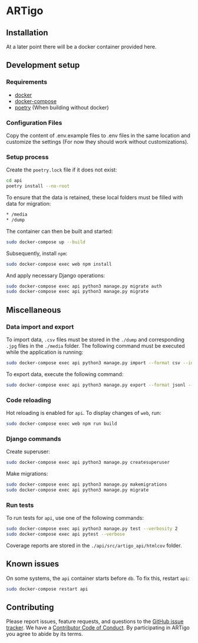 # ARTigo


## Installation
At a later point there will be a docker container provided here.


## Development setup

### Requirements
* [docker](https://docs.docker.com/get-docker/)
* [docker-compose](https://docs.docker.com/compose/install/)
* [poetry](https://pypi.org/project/poetry/) (When building without docker)

### Configuration Files
Copy the content of .env.example files to .env files in the same location and customize the settings
(For now they should work without customizations).

### Setup process
Create the `poetry.lock` file if it does not exist:
```sh
cd api
poetry install --no-root
```

To ensure that the data is retained, these local folders must be filled with data for migration:
```sh
* /media
* /dump
```

The container can then be built and started:
```sh
sudo docker-compose up --build
```

Subsequently, install `npm`:
```sh
sudo docker-compose exec web npm install
```

And apply necessary Django operations:
```sh
sudo docker-compose exec api python3 manage.py migrate auth
sudo docker-compose exec api python3 manage.py migrate
```


## Miscellaneous

### Data import and export
To import data, `.csv` files must be stored in the `./dump` and corresponding `.jpg` files in the `./media` folder. The following command must be executed while the application is running:
```sh
sudo docker-compose exec api python3 manage.py import --format csv --input /dump
```

To export data, execute the following command:
```sh
sudo docker-compose exec api python3 manage.py export --format jsonl --output /dump
```

### Code reloading
Hot reloading is enabled for `api`. To display changes of `web`, run:
```sh
sudo docker-compose exec web npm run build
```

### Django commands
Create superuser:
```sh
sudo docker-compose exec api python3 manage.py createsuperuser
```

Make migrations:
```sh
sudo docker-compose exec api python3 manage.py makemigrations
sudo docker-compose exec api python3 manage.py migrate
```

### Run tests
To run tests for `api`, use one of the following commands:
```sh
sudo docker-compose exec api python3 manage.py test --verbosity 2
sudo docker-compose exec api pytest --verbose
```

Coverage reports are stored in the `./api/src/artigo_api/htmlcov` folder.


## Known issues

On some systems, the `api` container starts before `db`. To fix this, restart `api`:
```sh
sudo docker-compose restart api
```


## Contributing

Please report issues, feature requests, and questions to the [GitHub issue tracker](https://github.com/arthist-lmu/artigo/issues). We have a [Contributor Code of Conduct](https://github.com/arthist-lmu/artigo/blob/master/CODE_OF_CONDUCT.md). By participating in ARTigo you agree to abide by its terms.
